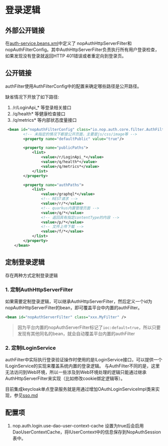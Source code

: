 # 登录逻辑

## 外部公开链接

在[auth-service.beans.xml](https://gitee.com/canonical-entropy/nop-entropy/blob/master/nop-auth/nop-auth-service/src/main/resources/_vfs/nop/auth/beans/auth-service.beans.xml)中定义了
nopAuthHttpServerFilter和nopAuthFilterConfig。其中AuthHttpServerFilter负责执行所有用户登录检查，如果发现没有登录就返回HTTP 401错误或者重定向到登录页。

## 公开链接
authFilter使用AuthFilterConfig中的配置来确定哪些路径是公开路径。

缺省情况下开放了如下路径:

1. /r/LoginApi_* 等登录相关接口
2. /q/health* 等健康检查接口
3. /q/metrics* 等内部状态度量接口

````xml
 <bean id="nopAuthFilterConfig" class="io.nop.auth.core.filter.AuthFilterConfig">
        <!-- 未指定的情况下都是公开页面，主要是js/css/image等 -->
        <property name="defaultPublic" value="true"/>

        <property name="publicPaths">
            <list>
                <value>/r/LoginApi_*</value>
                <value>/q/health*</value>
                <value>/q/metrics*</value>
            </list>
        </property>

        <property name="authPaths">
            <list>
                <value>/graphql*</value>
                <!-- REST请求 -->
                <value>/r/*</value>
                <!-- quarkus内置管理页面 -->
                <value>/q/*</value>
                <!-- 返回具有指定contentType的内容 -->
                <value>/p/*</value>
                <!-- 文件上传下载 -->
                <value>/f/*</value>
            </list>
        </property>
    </bean>
````

## 定制登录逻辑
存在两种方式定制登录逻辑

### 1. 定制AuthHttpServerFilter
如果需要定制登录逻辑，可以继承AuthHttpServerFilter，然后定义一个id为nopAuthHttpServerFilter的bean，即可覆盖平台中内置的authFilter。

````xml
<bean id="nopAuthServerFilter" class="xxx.MyFilter" />
````

> 因为平台内置的nopAuthServerFilter标记了`ioc:default=true`，所以只要发现有其他同名的bean，就会自动覆盖平台内置的authFilter

### 2. 定制ILoginService

authFilter中实际执行登录验证操作时使用的是ILoginService接口，可以提供一个ILoginService的实现来覆盖系统内置的登录逻辑。 
与AuthFilter不同的是，这里无法访问到Web环境，所以一些涉及到Web环境处理的逻辑只能通过继承AuthHttpServerFilter来实现（比如修改cookie绑定逻辑等）。

目前集成keycloak单点登录服务就是用通过增加OAuthLoginServiceImpl类来实现，参见[sso.md](sso.md)

## 配置项

1. nop.auth.login.use-dao-user-context-cache
设置为true后会启用DaoUserContextCache，将IUserContext中的信息保存到NopAuthSession表中。